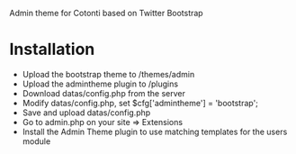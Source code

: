 Admin theme for Cotonti based on Twitter Bootstrap

# Installation

- Upload the bootstrap theme to /themes/admin
- Upload the admintheme plugin to /plugins
- Download datas/config.php from the server
- Modify datas/config.php, set $cfg['admintheme'] = 'bootstrap';
- Save and upload datas/config.php
- Go to admin.php on your site => Extensions
- Install the Admin Theme plugin to use matching templates for the users module
